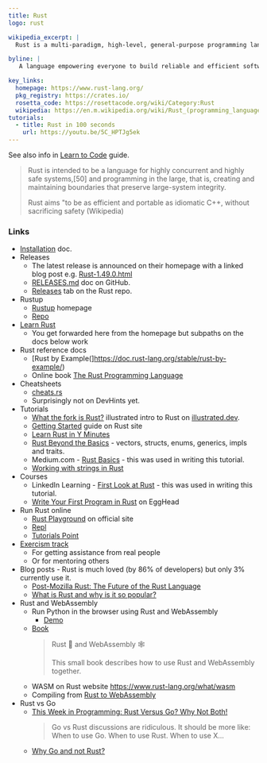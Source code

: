 ```yaml
---
title: Rust
logo: rust

wikipedia_excerpt: |
  Rust is a multi-paradigm, high-level, general-purpose programming language designed for performance and safety, especially safe concurrency

byline: |
   A language empowering everyone to build reliable and efficient software. 

key_links:
  homepage: https://www.rust-lang.org/
  pkg_registry: https://crates.io/
  rosetta_code: https://rosettacode.org/wiki/Category:Rust
  wikipedia: https://en.m.wikipedia.org/wiki/Rust_(programming_language)
tutorials:
  - title: Rust in 100 seconds
    url: https://youtu.be/5C_HPTJg5ek
---
```


See also info in [Learn to Code](https://github.com/MichaelCurrin/learn-to-code/blob/master/en/topics/scripting_languages/Rust/README.md) guide.

> Rust is intended to be a language for highly concurrent and highly safe systems,[50] and programming in the large, that is, creating and maintaining boundaries that preserve large-system integrity.
>
> Rust aims "to be as efficient and portable as idiomatic C++, without sacrificing safety (Wikipedia)

### Links

- [Installation](https://www.rust-lang.org/tools/install) doc.
- Releases
    - The latest release is announced on their homepage with a linked blog post e.g. [Rust-1.49.0.html](https://blog.rust-lang.org/2020/12/31/Rust-1.49.0.html)
    - [RELEASES.md](https://github.com/rust-lang/rust/blob/master/RELEASES.md) doc on GitHub.
    - [Releases](https://github.com/rust-lang/rust/releases) tab on the Rust repo.
- Rustup
    - [Rustup](https://rustup.rs/) homepage
    - [Repo](https://github.com/rust-lang/rustup)
- [Learn Rust](https://www.rust-lang.org/learn)
    - You get forwarded here from the homepage but subpaths on the docs below work
- Rust reference docs
    - [Rust by Example(]https://doc.rust-lang.org/stable/rust-by-example/)
    - Online book [The Rust Programming Language](https://doc.rust-lang.org/book/)
- Cheatsheets
    - [cheats.rs](https://cheats.rs/#cargo)
    - Surprisingly not on DevHints yet.
- Tutorials
    - [What the fork is Rust?](https://illustrated.dev/wtfrust) illustrated intro to Rust on [illustrated.dev](https://illustrated.dev).
    - [Getting Started](https://www.rust-lang.org/learn/get-started) guide on Rust site
    - [Learn Rust in Y Minutes](https://learnxinyminutes.com/docs/rust/)
    - [Rust Beyond the Basics](https://medium.com/learning-rust/rust-beyond-the-basics-4fc697e3bf4f) - vectors, structs, enums, generics, impls and traits.
    - Medium.com - [Rust Basics](https://medium.com/learning-rust/rust-basics-e73304ab35c7) - this was used in writing this tutorial.
    - [Working with strings in Rust](https://fasterthanli.me/blog/2020/working-with-strings-in-rust)
 - Courses
    - LinkedIn Learning - [First Look at Rust](https://www.linkedin.com/learning/first-look-rust) - this was used in writing this tutorial.
    - [Write Your First Program in Rust](https://egghead.io/courses/write-your-first-program-with-the-rust-language) on EggHead
- Run Rust online
    - [Rust Playground](https://play.rust-lang.org/) on official site
    - [Repl](https://repl.it/languages/rust)
    - [Tutorials Point](https://www.tutorialspoint.com/compile_rust_online.php)
- [Exercism track](https://exercism.io/tracks/rust)
    - For getting assistance from real people
    - Or for mentoring others
- Blog posts - Rust is much loved (by 86% of developers) but only 3% currently use it.
    - [Post-Mozilla Rust: The Future of the Rust Language](https://medium.com/the-innovation/post-mozilla-rust-the-future-of-the-rust-language-61a5cfb1f615)
    - [What is Rust and why is it so popular?](https://stackoverflow.blog/2020/01/20/what-is-rust-and-why-is-it-so-popular/)
- Rust and WebAssembly
    - Run Python in the browser using Rust and WebAssembly
       - [Demo](https://rustpython.github.io/demo/)
    - [Book](https://rustwasm.github.io/docs/book/)
        > Rust 🦀 and WebAssembly 🕸
        >
        > This small book describes how to use Rust and WebAssembly together.
    - WASM on Rust website https://www.rust-lang.org/what/wasm
    - Compiling from [Rust to WebAssembly](https://developer.mozilla.org/en-US/docs/WebAssembly/Rust_to_wasm)
- Rust vs Go
    - [This Week in Programming: Rust Versus Go? Why Not Both!](https://thenewstack.io/this-week-in-programming-rust-versus-go-why-not-both/)
        > Go vs Rust discussions are ridiculous. It should be more like: When to use Go. When to use Rust. When to use X...
    - [Why Go and not Rust?](https://kristoff.it/blog/why-go-and-not-rust/)
